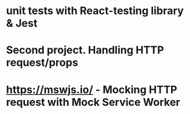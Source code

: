 # unit tests with React-testing library & Jest
# Second project. Handling HTTP request/props
# https://mswjs.io/ - Mocking HTTP request with Mock Service Worker

